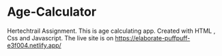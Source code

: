 # Age-Calculator

Hertechtrail Assignment.
This is age calculating app.
Created with HTML , Css and Javascript.
 The live site is on https://elaborate-puffpuff-e3f004.netlify.app/
